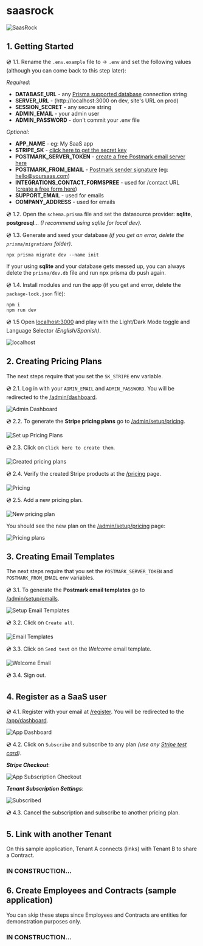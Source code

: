# saasrock

![SaasRock](https://yahooder.sirv.com/saasfrontends/remix/ss/cover.png)

## 1. Getting Started

💿 1.1. Rename the `.env.example` file to &rarr; `.env` and set the following values (although you can come back to this step later):

_Required_:

- **DATABASE_URL** - any [Prisma supported database](https://www.prisma.io/docs/reference/database-reference/supported-databases) connection string
- **SERVER_URL** - (http://localhost:3000 on dev, site's URL on prod)
- **SESSION_SECRET** - any secure string
- **ADMIN_EMAIL** - your admin user
- **ADMIN_PASSWORD** - don't commit your .env file

_Optional_:

- **APP_NAME** - eg: My SaaS app
- **STRIPE_SK** - [click here to get the secret key](https://dashboard.stripe.com/test/developers)
- **POSTMARK_SERVER_TOKEN** - [create a free Postmark email server here](https://account.postmarkapp.com/servers)
- **POSTMARK_FROM_EMAIL** - [Postmark sender signature](https://account.postmarkapp.com/signature_domains) (eg: hello@yoursaas.com)
- **INTEGRATIONS_CONTACT_FORMSPREE** - used for /contact URL ([create a free form here](https://formspree.io/forms))
- **SUPPORT_EMAIL** - used for emails
- **COMPANY_ADDRESS** - used for emails

💿 1.2. Open the `schema.prisma` file and set the datasource provider: **sqlite**, **postgresql**... _(I recommend using sqlite for local dev)_.

💿 1.3. Generate and seed your database _(if you get an error, delete the `prisma/migrations` folder)_.

```
npx prisma migrate dev --name init
```

If your using **sqlite** and your database gets messed up, you can always delete the `prisma/dev.db` file and run npx prisma db push again.

💿 1.4. Install modules and run the app (if you get and error, delete the `package-lock.json` file):

```
npm i
npm run dev
```

💿 1.5 Open [localhost:3000](http://localhost:3000) and play with the Light/Dark Mode toggle and Language Selector _(English/Spanish)_.

![localhost](https://yahooder.sirv.com/saasfrontends/remix/tutorials/readme/localhost.png)

## 2. Creating Pricing Plans

The next steps require that you set the `SK_STRIPE` env variable.

💿 2.1. Log in with your `ADMIN_EMAIL` and `ADMIN_PASSWORD`. You will be redirected to the [/admin/dashboard](http://localhost:3000/admin/dashboard).

![Admin Dashboard](https://yahooder.sirv.com/saasfrontends/remix/tutorials/readme/admin-dashboard.png)

💿 2.2. To generate the **Stripe pricing plans** go to [/admin/setup/pricing](http://localhost:3000/admin/setup/pricing).

![Set up Pricing Plans](https://yahooder.sirv.com/saasfrontends/remix/tutorials/readme/admin-setup-pricing.png)

💿 2.3. Click on `Click here to create them`.

![Created pricing plans](https://yahooder.sirv.com/saasfrontends/remix/tutorials/readme/admin-pricing.png)

💿 2.4. Verify the created Stripe products at the [/pricing](http://localhost:3000/pricing) page.

![Pricing](https://yahooder.sirv.com/saasfrontends/remix/tutorials/readme/pricing.png)

💿 2.5. Add a new pricing plan.

![New pricing plan](https://yahooder.sirv.com/saasfrontends/remix/tutorials/readme/admin-pricing-new.png)

You should see the new plan on the [/admin/setup/pricing](http://localhost:3000/admin/setup/pricing) page:

![Pricing plans](https://yahooder.sirv.com/saasfrontends/remix/tutorials/readme/admin-pricing-with-custom.png)

## 3. Creating Email Templates

The next steps require that you set the `POSTMARK_SERVER_TOKEN` and `POSTMARK_FROM_EMAIL` env variables.

💿 3.1. To generate the **Postmark email templates** go to [/admin/setup/emails](http://localhost:3000/admin/setup/emails).

![Setup Email Templates](https://yahooder.sirv.com/saasfrontends/remix/tutorials/readme/admin-setup-emails.png)

💿 3.2. Click on `Create all`.

![Email Templates](https://yahooder.sirv.com/saasfrontends/remix/tutorials/readme/admin-emails.png)

💿 3.3. Click on `Send test` on the _Welcome_ email template.

![Welcome Email](https://yahooder.sirv.com/saasfrontends/remix/tutorials/readme/welcome-email.png)

💿 3.4. Sign out.

## 4. Register as a SaaS user

💿 4.1. Register with your email at [/register](http://localhost:3000/register). You will be redirected to the [/app/dashboard](http://localhost:3000/app/dashboard).

![App Dashboard](https://yahooder.sirv.com/saasfrontends/remix/tutorials/readme/app-dashboard.png)

💿 4.2. Click on `Subscribe` and subscribe to any plan _(use any [Stripe test card](https://stripe.com/docs/testing#cards))_.

**_Stripe Checkout_**:

![App Subscription Checkout](https://yahooder.sirv.com/saasfrontends/remix/tutorials/readme/app-subscription-checkout.png)

**_Tenant Subscription Settings_**:

![Subscribed](https://yahooder.sirv.com/saasfrontends/remix/tutorials/readme/app-subscribed.png)

💿 4.3. Cancel the subscription and subscribe to another pricing plan.

## 5. Link with another Tenant

On this sample application, Tenant A connects (links) with Tenant B to share a Contract.

### IN CONSTRUCTION...

## 6. Create Employees and Contracts (sample application)

You can skip these steps since Employees and Contracts are entities for demonstration purposes only.

### IN CONSTRUCTION...
